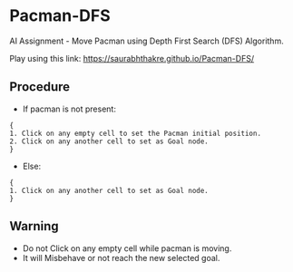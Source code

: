 # Pacman-DFS
AI Assignment - Move Pacman using Depth First Search (DFS) Algorithm.

Play using this link: https://saurabhthakre.github.io/Pacman-DFS/

## Procedure
* If pacman is not present:
```
{
1. Click on any empty cell to set the Pacman initial position.
2. Click on any another cell to set as Goal node.
}
```
* Else:
```
{
1. Click on any another cell to set as Goal node.
}
```

## Warning
* Do not Click on any empty cell while pacman is moving.
* It will Misbehave or not reach the new selected goal.

